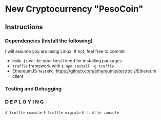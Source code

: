# New Cryptocurrency "PesoCoin"

## Instructions

### Dependencies (Install the following)

I will assume you are using Linux. If not, feel free to commit.

* `Node.js` will be your best friend for installing packages
* `truffle` framework with `$ npm install -g truffle` 
* EthereumJS `TestRPC`: https://github.com/ethereumjs/testrpc //Ethereum client

### Testing and Debugging

### D E P L O Y I N G

`$ truffle compile`
`$ truffle migrate`
`$ truffle console` 
